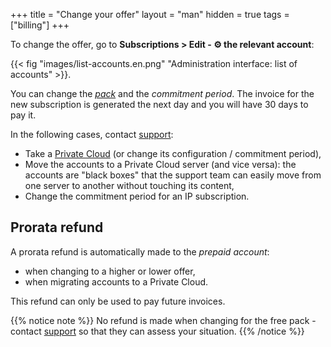 +++
title = "Change your offer"
layout = "man"
hidden = true
tags = ["billing"]
+++

To change the offer, go to **Subscriptions > Edit - ⚙️ the relevant account**:

{{< fig "images/list-accounts.en.png" "Administration interface: list of accounts" >}}.

You can change the *[pack](accounts/billing/public-cloud-prices)* and the *commitment period*. The invoice for the new subscription is generated the next day and you will have 30 days to pay it.


In the following cases, contact [support](https://admin.alwaysdata.com/support/add/):

- Take a [Private Cloud](accounts/billing/private-cloud-prices) (or change its configuration / commitment period),
- Move the accounts to a Private Cloud server (and vice versa): the accounts are "black boxes" that the support team can easily move from one server to another without touching its content,
- Change the commitment period for an IP subscription.

## Prorata refund

A prorata refund is automatically made to the *prepaid account*:

- when changing to a higher or lower offer,
- when migrating accounts to a Private Cloud.

This refund can only be used to pay future invoices.

{{% notice note %}}
No refund is made when changing for the free pack - contact [support](https://admin.alwaysdata.com/support/add/) so that they can assess your situation.
{{% /notice %}}
